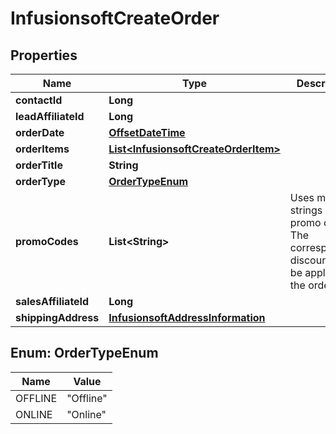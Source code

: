 
# InfusionsoftCreateOrder

## Properties
Name | Type | Description | Notes
------------ | ------------- | ------------- | -------------
**contactId** | **Long** |  | 
**leadAffiliateId** | **Long** |  |  [optional]
**orderDate** | [**OffsetDateTime**](OffsetDateTime.md) |  | 
**orderItems** | [**List&lt;InfusionsoftCreateOrderItem&gt;**](InfusionsoftCreateOrderItem.md) |  | 
**orderTitle** | **String** |  | 
**orderType** | [**OrderTypeEnum**](#OrderTypeEnum) |  | 
**promoCodes** | **List&lt;String&gt;** | Uses multiple strings as promo codes. The corresponding discount will be applied to the order. |  [optional]
**salesAffiliateId** | **Long** |  |  [optional]
**shippingAddress** | [**InfusionsoftAddressInformation**](InfusionsoftAddressInformation.md) |  |  [optional]


<a name="OrderTypeEnum"></a>
## Enum: OrderTypeEnum
Name | Value
---- | -----
OFFLINE | &quot;Offline&quot;
ONLINE | &quot;Online&quot;



